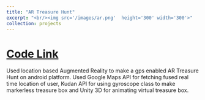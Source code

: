 ```yaml
---
title: "AR Treasure Hunt"
excerpt: "<br/><img src='/images/ar.png'  height='300' width='300'>"
collection: projects
---
```

[Code Link](https://github.com/jeetkanjani7/AR-Treasure-Hunt)
==========

Used location based Augmented Reality to make a gps enabled AR Treasure Hunt on android platform. Used Google Maps API for fetching fused real time location of user, Kudan API for using gyroscope class to make markerless treasure box and Unity 3D for animating virtual treasure box.
